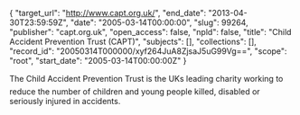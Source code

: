 {
  "target_url": "http://www.capt.org.uk/", 
  "end_date": "2013-04-30T23:59:59Z", 
  "date": "2005-03-14T00:00:00", 
  "slug": 99264, 
  "publisher": "capt.org.uk", 
  "open_access": false, 
  "npld": false, 
  "title": "Child Accident Prevention Trust (CAPT)", 
  "subjects": [], 
  "collections": [], 
  "record_id": "20050314T000000/xyf264JuA8ZjsaJ5uG99Vg==", 
  "scope": "root", 
  "start_date": "2005-03-14T00:00:00Z"
}

The Child Accident Prevention Trust is the UKs leading charity working to reduce the number of children and young people killed, disabled or seriously injured in accidents.